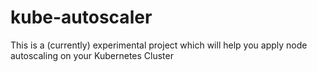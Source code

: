 # kube-autoscaler
This is a (currently) experimental project which will help you apply node autoscaling on your Kubernetes Cluster
